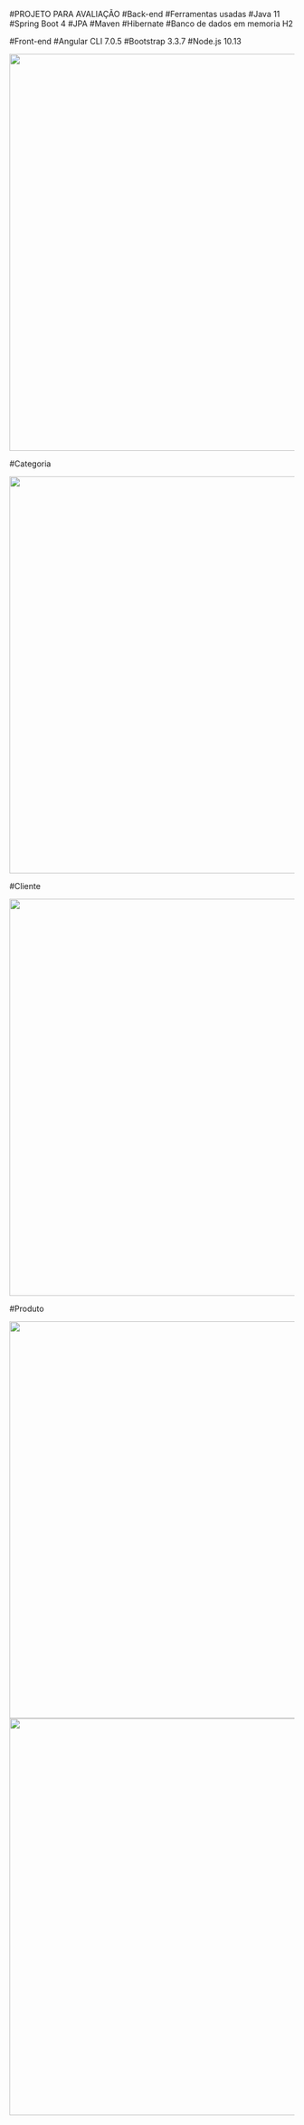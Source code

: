 #PROJETO PARA AVALIAÇÃO
#Back-end
#Ferramentas usadas
#Java 11
#Spring Boot 4
#JPA
#Maven
#Hibernate
#Banco de dados em memoria H2

#Front-end
#Angular CLI 7.0.5
#Bootstrap 3.3.7
#Node.js 10.13

<div align-"center">
<img src="https://user-images.githubusercontent.com/91353220/153501204-bfb94595-8633-4d7e-b6af-0af500ab5678.png" width="700px" />
</div>

#Categoria

<div aling-"Center">
<img src="https://user-images.githubusercontent.com/91353220/153527553-077ff3c1-43d7-46aa-a25f-5c454bd6bef3.png" width="700px" />
</div>

#Cliente

<div aling-"Center">
<img src="https://user-images.githubusercontent.com/91353220/153527756-d043e41e-9b04-46f7-8531-8f7951ec14a1.png" width="700px" />
</div>

#Produto

<div align-"center">
<img src="https://user-images.githubusercontent.com/91353220/153527964-ee74d06a-4e6d-48db-be87-56fea2e2c508.png" width="700px" />
</div>

<div align-"center">
<img src="https://user-images.githubusercontent.com/91353220/153527964-ee74d06a-4e6d-48db-be87-56fea2e2c508.png" width="700px" />
</div>
